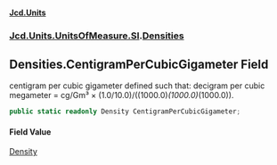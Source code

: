 #### [Jcd.Units](index.md 'index')

### [Jcd.Units.UnitsOfMeasure.SI](Jcd.Units.UnitsOfMeasure.SI.md 'Jcd.Units.UnitsOfMeasure.SI').[Densities](Densities.md 'Jcd.Units.UnitsOfMeasure.SI.Densities')

## Densities.CentigramPerCubicGigameter Field

centigram per cubic gigameter defined such that: decigram per cubic megameter = cg/Gm³ ×
(1.0/10.0)/((1000.0)*(1000.0)*(1000.0)).

```csharp
public static readonly Density CentigramPerCubicGigameter;
```

#### Field Value

[Density](Density.md 'Jcd.Units.UnitTypes.Density')